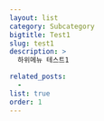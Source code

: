 ```yaml
---
layout: list
category: Subcategory
bigtitle: Test1
slug: test1
description: >
  하위메뉴 테스트1

related_posts:
  -
list: true
order: 1
---
```

